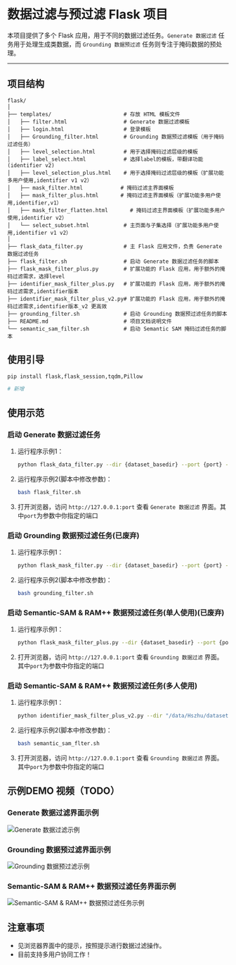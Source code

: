 
# 数据过滤与预过滤 Flask 项目

本项目提供了多个 Flask 应用，用于不同的数据过滤任务。`Generate 数据过滤` 任务用于处理生成类数据，而 `Grounding 数据预过滤` 任务则专注于掩码数据的预处理。

---

## 项目结构

```plaintext
flask/
│
├── templates/                       # 存放 HTML 模板文件
│   ├── filter.html                  # Generate 数据过滤模板
│   ├── login.html                   # 登录模板
│   ├── Grounding_filter.html        # Grounding 数据预过滤模板（用于掩码过滤任务）
│   ├── level_selection.html         # 用于选择掩码过滤层级的模板
│   ├── label_select.html            # 选择label的模板，带翻译功能(identifier v2)
│   ├── level_selection_plus.html    # 用于选择掩码过滤层级的模板（扩展功能多用户使用,identifier v1 v2）
│   ├── mask_filter.html            # 掩码过滤主界面模板
│   ├── mask_filter_plus.html       # 掩码过滤主界面模板（扩展功能多用户使用,identifier,v1）
│   ├── mask_filter_flatten.html       # 掩码过滤主界面模板（扩展功能多用户使用,identifier v2）
│   └── select_subset.html           # 主页面与子集选择（扩展功能多用户使用,identifier v1 v2）
│
├── flask_data_filter.py             # 主 Flask 应用文件，负责 Generate 数据过滤任务
├── flask_filter.sh                  # 启动 Generate 数据过滤任务的脚本
├── flask_mask_filter_plus.py        # 扩展功能的 Flask 应用，用于额外的掩码过滤需求，选择level
├── identifier_mask_filter_plus.py   # 扩展功能的 Flask 应用，用于额外的掩码过滤需求,identifier版本
├── identifier_mask_filter_plus_v2.py# 扩展功能的 Flask 应用，用于额外的掩码过滤需求,identifier版本_v2 更高效
├── grounding_filter.sh              # 启动 Grounding 数据预过滤任务的脚本
├── README.md                        # 项目文档说明文件
└── semantic_sam_filter.sh           # 启动 Semantic SAM 掩码过滤任务的脚本
```

## 使用引导

   ```bash
   pip install flask,flask_session,tqdm,Pillow
  
  # 新增
   ```

## 使用示范

### 启动 Generate 数据过滤任务

1. 运行程序示例1：
     ```bash
   python flask_data_filter.py --dir {dataset_basedir} --port {port} --subset_id {subset_id}
   ```
2. 运行程序示例2(脚本中修改参数)：
   ```bash
   bash flask_filter.sh
   ```

2. 打开浏览器，访问 `http://127.0.0.1:port` 查看 `Generate 数据过滤` 界面。其中`port`为参数中你指定的端口

### 启动 Grounding 数据预过滤任务(已废弃)

1. 运行程序示例1：
     ```bash
   python flask_mask_filter.py --dir {dataset_basedir} --port {port} --subset_id {subset_id}
   ```
2. 运行程序示例2(脚本中修改参数)：
   ```bash
   bash grounding_filter.sh
   ```

### 启动 Semantic-SAM & RAM++ 数据预过滤任务(单人使用)(已废弃)

1. 运行程序示例1：
     ```bash
   python flask_mask_filter_plus.py --dir {dataset_basedir} --port {port} --subset_id {subset_id}
   ```
2. 打开浏览器，访问 `http://127.0.0.1:port` 查看 `Grounding 数据过滤` 界面。其中`port`为参数中你指定的端口
### 启动 Semantic-SAM & RAM++ 数据预过滤任务(多人使用)

1. 运行程序示例1：
     ```bash
   python identifier_mask_filter_plus_v2.py --dir "/data/Hszhu/dataset/GRIT/" --port 8860
   ```
2. 运行程序示例2(脚本中修改参数)：
   ```bash
   bash semantic_sam_flter.sh
2. 打开浏览器，访问 `http://127.0.0.1:port` 查看 `Grounding 数据过滤` 界面。其中`port`为参数中你指定的端口

## 示例DEMO 视频（TODO）

### Generate 数据过滤界面示例
![Generate 数据过滤示例](assets/generate.png)

### Grounding 数据预过滤界面示例
![Grounding 数据预过滤示例](assets/Grounding.png)

### Semantic-SAM & RAM++ 数据预过滤任务界面示例
![Semantic-SAM & RAM++ 数据预过滤任务示例](assets/ssm_ram_plus.png)
## 注意事项

- 见浏览器界面中的提示，按照提示进行数据过滤操作。
- 目前支持多用户协同工作！

  

